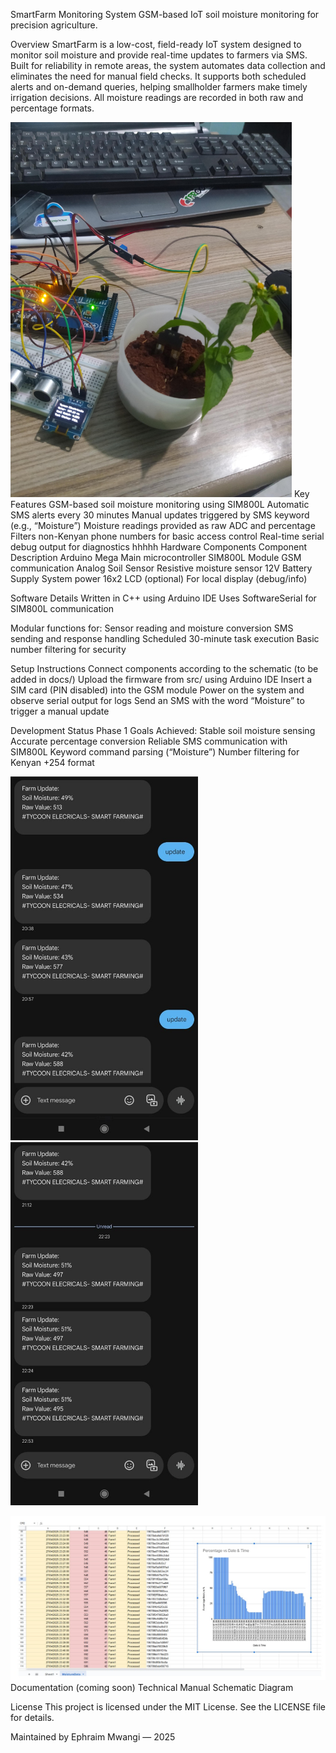 SmartFarm Monitoring System
GSM-based IoT soil moisture monitoring for precision agriculture.

Overview
SmartFarm is a low-cost, field-ready IoT system designed to monitor soil moisture and provide real-time updates to farmers via SMS. Built for reliability in remote areas, the system automates data collection and eliminates the need for manual field checks.
It supports both scheduled alerts and on-demand queries, helping smallholder farmers make timely irrigation decisions. All moisture readings are recorded in both raw and percentage formats.

<img src="Images/plant.jpg" alt="Circuit View" width="450"/>
Key Features
GSM-based soil moisture monitoring using SIM800L
Automatic SMS alerts every 30 minutes
Manual updates triggered by SMS keyword (e.g., “Moisture”)
Moisture readings provided as raw ADC and percentage
Filters non-Kenyan phone numbers for basic access control
Real-time serial debug output for diagnostics
hhhhh
Hardware Components
Component	Description
Arduino Mega	Main microcontroller
SIM800L Module	GSM communication
Analog Soil Sensor	Resistive moisture sensor
12V Battery Supply	System power
16x2 LCD (optional)	For local display (debug/info)

Software Details
Written in C++ using Arduino IDE
Uses SoftwareSerial for SIM800L communication

Modular functions for:
Sensor reading and moisture conversion
SMS sending and response handling
Scheduled 30-minute task execution
Basic number filtering for security

Setup Instructions
Connect components according to the schematic (to be added in docs/)
Upload the firmware from src/ using Arduino IDE
Insert a SIM card (PIN disabled) into the GSM module
Power on the system and observe serial output for logs
Send an SMS with the word “Moisture” to trigger a manual update


Development Status
Phase 1 Goals Achieved:
Stable soil moisture sensing
Accurate percentage conversion
Reliable SMS communication with SIM800L
Keyword command parsing (“Moisture”)
Number filtering for Kenyan +254 format

<img src="Images/sms2.jpg" alt="Circuit View" width="300"/>           <img src="Images/sms1.jpg" alt="Circuit View" width="300"/>

<img src="Images/data.jpg" alt="Circuit View" width="1000"/>
Documentation (coming soon)
Technical Manual
Schematic Diagram 

License
This project is licensed under the MIT License.
See the LICENSE file for details.

Maintained by Ephraim Mwangi — 2025
